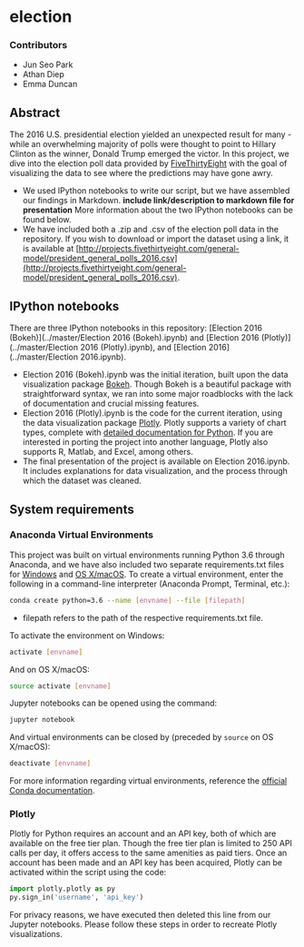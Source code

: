 # election

### Contributors
+ Jun Seo Park
+ Athan Diep
+ Emma Duncan

## Abstract
The 2016 U.S. presidential election yielded an unexpected result for many - while an overwhelming majority of polls were thought to point to Hillary Clinton as the winner, Donald Trump emerged the victor. In this project, we dive into the election poll data provided by [FiveThirtyEight](https://projects.fivethirtyeight.com/2016-election-forecast/) with the goal of visualizing the data to see where the predictions may have gone awry. 
+ We used IPython notebooks to write our script, but we have assembled our findings in Markdown. **include link/description to markdown file for presentation** More information about the two IPython notebooks can be found below.
+ We have included both a .zip and .csv of the election poll data in the repository. If you wish to download or import the dataset using a link, it is available at [http://projects.fivethirtyeight.com/general-model/president_general_polls_2016.csv](http://projects.fivethirtyeight.com/general-model/president_general_polls_2016.csv).

## IPython notebooks
There are three IPython notebooks in this repository: [Election 2016 (Bokeh)](../master/Election 2016 (Bokeh).ipynb) and [Election 2016 (Plotly)](../master/Election 2016 (Plotly).ipynb), and [Election 2016](../master/Election 2016.ipynb).
+ Election 2016 (Bokeh).ipynb was the initial iteration, built upon the data visualization package [Bokeh](http://bokeh.pydata.org/en/latest/#). Though Bokeh is a beautiful package with straightforward syntax, we ran into some major roadblocks with the lack of documentation and crucial missing features.
+ Election 2016 (Plotly).ipynb is the code for the current iteration, using the data visualization package [Plotly](https://plot.ly). Plotly supports a variety of chart types, complete with [detailed documentation for Python](https://plot.ly/python/). If you are interested in porting the project into another language, Plotly also supports R, Matlab, and Excel, among others.
+ The final presentation of the project is available on Election 2016.ipynb. It includes explanations for data visualization, and the process through which the dataset was cleaned.

## System requirements
### Anaconda Virtual Environments
This project was built on virtual environments running Python 3.6 through Anaconda, and we have also included two separate requirements.txt files for [Windows](..blob/master/requirements_windows.txt) and [OS X/macOS](..blob/master/requirements_mac.txt).
To create a virtual environment, enter the following in a command-line interpreter (Anaconda Prompt, Terminal, etc.):
```sh
conda create python=3.6 --name [envname] --file [filepath]
```
+ filepath refers to the path of the respective requirements.txt file.

To activate the environment on Windows:
```sh
activate [envname]
```
And on OS X/macOS:
```sh
source activate [envname]
```
Jupyter notebooks can be opened using the command:
```sh
jupyter notebook
```
And virtual environments can be closed by (preceded by `source` on OS X/macOS):
```sh
deactivate [envname]
```
For more information regarding virtual environments, reference the [official Conda documentation](https://conda.io/docs/using/envs.html).

### Plotly
Plotly for Python requires an account and an API key, both of which are available on the free tier plan. Though the free tier plan is limited to 250 API calls per day, it offers access to the same amenities as paid tiers.
Once an account has been made and an API key has been acquired, Plotly can be activated within the script using the code:
```python
import plotly.plotly as py
py.sign_in('username', 'api_key')
```
For privacy reasons, we have executed then deleted this line from our Jupyter notebooks. Please follow these steps in order to recreate Plotly visualizations.
